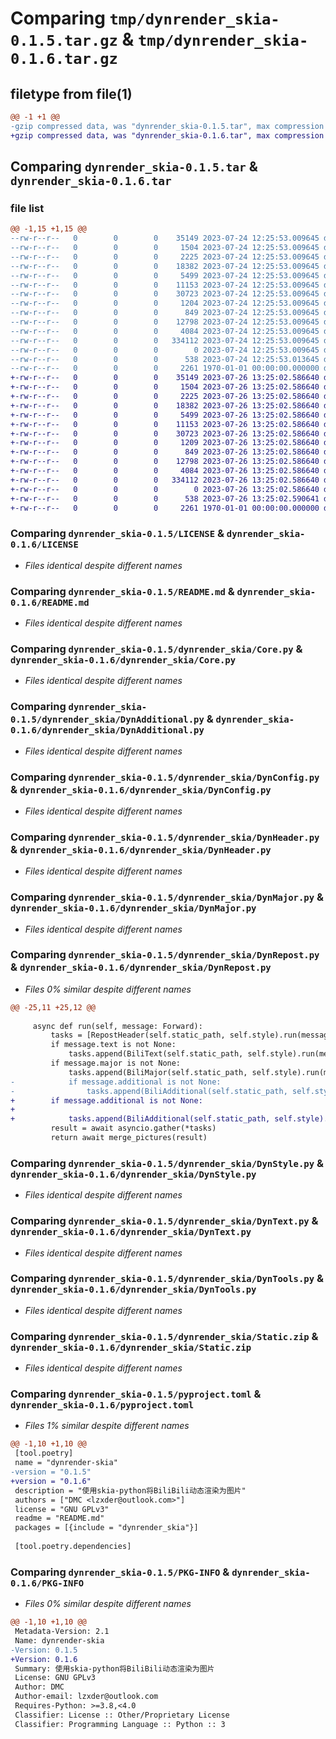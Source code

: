 # Comparing `tmp/dynrender_skia-0.1.5.tar.gz` & `tmp/dynrender_skia-0.1.6.tar.gz`

## filetype from file(1)

```diff
@@ -1 +1 @@
-gzip compressed data, was "dynrender_skia-0.1.5.tar", max compression
+gzip compressed data, was "dynrender_skia-0.1.6.tar", max compression
```

## Comparing `dynrender_skia-0.1.5.tar` & `dynrender_skia-0.1.6.tar`

### file list

```diff
@@ -1,15 +1,15 @@
--rw-r--r--   0        0        0    35149 2023-07-24 12:25:53.009645 dynrender_skia-0.1.5/LICENSE
--rw-r--r--   0        0        0     1504 2023-07-24 12:25:53.009645 dynrender_skia-0.1.5/README.md
--rw-r--r--   0        0        0     2225 2023-07-24 12:25:53.009645 dynrender_skia-0.1.5/dynrender_skia/Core.py
--rw-r--r--   0        0        0    18382 2023-07-24 12:25:53.009645 dynrender_skia-0.1.5/dynrender_skia/DynAdditional.py
--rw-r--r--   0        0        0     5499 2023-07-24 12:25:53.009645 dynrender_skia-0.1.5/dynrender_skia/DynConfig.py
--rw-r--r--   0        0        0    11153 2023-07-24 12:25:53.009645 dynrender_skia-0.1.5/dynrender_skia/DynHeader.py
--rw-r--r--   0        0        0    30723 2023-07-24 12:25:53.009645 dynrender_skia-0.1.5/dynrender_skia/DynMajor.py
--rw-r--r--   0        0        0     1204 2023-07-24 12:25:53.009645 dynrender_skia-0.1.5/dynrender_skia/DynRepost.py
--rw-r--r--   0        0        0      849 2023-07-24 12:25:53.009645 dynrender_skia-0.1.5/dynrender_skia/DynStyle.py
--rw-r--r--   0        0        0    12798 2023-07-24 12:25:53.009645 dynrender_skia-0.1.5/dynrender_skia/DynText.py
--rw-r--r--   0        0        0     4084 2023-07-24 12:25:53.009645 dynrender_skia-0.1.5/dynrender_skia/DynTools.py
--rw-r--r--   0        0        0   334112 2023-07-24 12:25:53.009645 dynrender_skia-0.1.5/dynrender_skia/Static.zip
--rw-r--r--   0        0        0        0 2023-07-24 12:25:53.009645 dynrender_skia-0.1.5/dynrender_skia/__init__.py
--rw-r--r--   0        0        0      538 2023-07-24 12:25:53.013645 dynrender_skia-0.1.5/pyproject.toml
--rw-r--r--   0        0        0     2261 1970-01-01 00:00:00.000000 dynrender_skia-0.1.5/PKG-INFO
+-rw-r--r--   0        0        0    35149 2023-07-26 13:25:02.586640 dynrender_skia-0.1.6/LICENSE
+-rw-r--r--   0        0        0     1504 2023-07-26 13:25:02.586640 dynrender_skia-0.1.6/README.md
+-rw-r--r--   0        0        0     2225 2023-07-26 13:25:02.586640 dynrender_skia-0.1.6/dynrender_skia/Core.py
+-rw-r--r--   0        0        0    18382 2023-07-26 13:25:02.586640 dynrender_skia-0.1.6/dynrender_skia/DynAdditional.py
+-rw-r--r--   0        0        0     5499 2023-07-26 13:25:02.586640 dynrender_skia-0.1.6/dynrender_skia/DynConfig.py
+-rw-r--r--   0        0        0    11153 2023-07-26 13:25:02.586640 dynrender_skia-0.1.6/dynrender_skia/DynHeader.py
+-rw-r--r--   0        0        0    30723 2023-07-26 13:25:02.586640 dynrender_skia-0.1.6/dynrender_skia/DynMajor.py
+-rw-r--r--   0        0        0     1209 2023-07-26 13:25:02.586640 dynrender_skia-0.1.6/dynrender_skia/DynRepost.py
+-rw-r--r--   0        0        0      849 2023-07-26 13:25:02.586640 dynrender_skia-0.1.6/dynrender_skia/DynStyle.py
+-rw-r--r--   0        0        0    12798 2023-07-26 13:25:02.586640 dynrender_skia-0.1.6/dynrender_skia/DynText.py
+-rw-r--r--   0        0        0     4084 2023-07-26 13:25:02.586640 dynrender_skia-0.1.6/dynrender_skia/DynTools.py
+-rw-r--r--   0        0        0   334112 2023-07-26 13:25:02.586640 dynrender_skia-0.1.6/dynrender_skia/Static.zip
+-rw-r--r--   0        0        0        0 2023-07-26 13:25:02.586640 dynrender_skia-0.1.6/dynrender_skia/__init__.py
+-rw-r--r--   0        0        0      538 2023-07-26 13:25:02.590641 dynrender_skia-0.1.6/pyproject.toml
+-rw-r--r--   0        0        0     2261 1970-01-01 00:00:00.000000 dynrender_skia-0.1.6/PKG-INFO
```

### Comparing `dynrender_skia-0.1.5/LICENSE` & `dynrender_skia-0.1.6/LICENSE`

 * *Files identical despite different names*

### Comparing `dynrender_skia-0.1.5/README.md` & `dynrender_skia-0.1.6/README.md`

 * *Files identical despite different names*

### Comparing `dynrender_skia-0.1.5/dynrender_skia/Core.py` & `dynrender_skia-0.1.6/dynrender_skia/Core.py`

 * *Files identical despite different names*

### Comparing `dynrender_skia-0.1.5/dynrender_skia/DynAdditional.py` & `dynrender_skia-0.1.6/dynrender_skia/DynAdditional.py`

 * *Files identical despite different names*

### Comparing `dynrender_skia-0.1.5/dynrender_skia/DynConfig.py` & `dynrender_skia-0.1.6/dynrender_skia/DynConfig.py`

 * *Files identical despite different names*

### Comparing `dynrender_skia-0.1.5/dynrender_skia/DynHeader.py` & `dynrender_skia-0.1.6/dynrender_skia/DynHeader.py`

 * *Files identical despite different names*

### Comparing `dynrender_skia-0.1.5/dynrender_skia/DynMajor.py` & `dynrender_skia-0.1.6/dynrender_skia/DynMajor.py`

 * *Files identical despite different names*

### Comparing `dynrender_skia-0.1.5/dynrender_skia/DynRepost.py` & `dynrender_skia-0.1.6/dynrender_skia/DynRepost.py`

 * *Files 0% similar despite different names*

```diff
@@ -25,11 +25,12 @@
 
     async def run(self, message: Forward):
         tasks = [RepostHeader(self.static_path, self.style).run(message.header)]
         if message.text is not None:
             tasks.append(BiliText(self.static_path, self.style).run(message.text, repost=True))
         if message.major is not None:
             tasks.append(BiliMajor(self.static_path, self.style).run(message.major, True))
-            if message.additional is not None:
-                tasks.append(BiliAdditional(self.static_path, self.style).run(message.additional, True))
+        if message.additional is not None:
+            
+            tasks.append(BiliAdditional(self.static_path, self.style).run(message.additional, True))
         result = await asyncio.gather(*tasks)
         return await merge_pictures(result)
```

### Comparing `dynrender_skia-0.1.5/dynrender_skia/DynStyle.py` & `dynrender_skia-0.1.6/dynrender_skia/DynStyle.py`

 * *Files identical despite different names*

### Comparing `dynrender_skia-0.1.5/dynrender_skia/DynText.py` & `dynrender_skia-0.1.6/dynrender_skia/DynText.py`

 * *Files identical despite different names*

### Comparing `dynrender_skia-0.1.5/dynrender_skia/DynTools.py` & `dynrender_skia-0.1.6/dynrender_skia/DynTools.py`

 * *Files identical despite different names*

### Comparing `dynrender_skia-0.1.5/dynrender_skia/Static.zip` & `dynrender_skia-0.1.6/dynrender_skia/Static.zip`

 * *Files identical despite different names*

### Comparing `dynrender_skia-0.1.5/pyproject.toml` & `dynrender_skia-0.1.6/pyproject.toml`

 * *Files 1% similar despite different names*

```diff
@@ -1,10 +1,10 @@
 [tool.poetry]
 name = "dynrender-skia"
-version = "0.1.5"
+version = "0.1.6"
 description = "使用skia-python将BiliBili动态渲染为图片"
 authors = ["DMC <lzxder@outlook.com>"]
 license = "GNU GPLv3"
 readme = "README.md"
 packages = [{include = "dynrender_skia"}]
 
 [tool.poetry.dependencies]
```

### Comparing `dynrender_skia-0.1.5/PKG-INFO` & `dynrender_skia-0.1.6/PKG-INFO`

 * *Files 0% similar despite different names*

```diff
@@ -1,10 +1,10 @@
 Metadata-Version: 2.1
 Name: dynrender-skia
-Version: 0.1.5
+Version: 0.1.6
 Summary: 使用skia-python将BiliBili动态渲染为图片
 License: GNU GPLv3
 Author: DMC
 Author-email: lzxder@outlook.com
 Requires-Python: >=3.8,<4.0
 Classifier: License :: Other/Proprietary License
 Classifier: Programming Language :: Python :: 3
```

